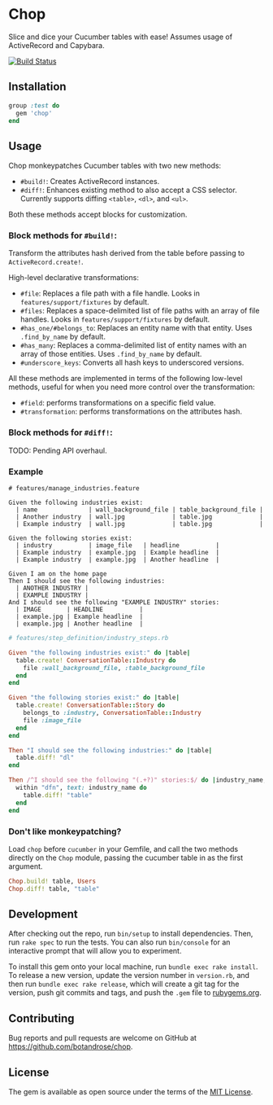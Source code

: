 # Chop

Slice and dice your Cucumber tables with ease! Assumes usage of ActiveRecord and Capybara.

[![Build Status](https://travis-ci.org/botandrose/chop.svg?branch=master)](https://travis-ci.org/botandrose/chop)

## Installation

```ruby
group :test do
  gem 'chop'
end
```

## Usage

Chop monkeypatches Cucumber tables with two new methods:

* `#build!`: Creates ActiveRecord instances.
* `#diff!`: Enhances existing method to also accept a CSS selector. Currently supports diffing `<table>`, `<dl>`, and `<ul>`.

Both these methods accept blocks for customization.

### Block methods for `#build!`:

Transform the attributes hash derived from the table before passing to `ActiveRecord.create!`.

High-level declarative transformations:

* `#file`: Replaces a file path with a file handle. Looks in `features/support/fixtures` by default.
* `#files`: Replaces a space-delimited list of file paths with an array of file handles. Looks in `features/support/fixtures` by default.
* `#has_one/#belongs_to`: Replaces an entity name with that entity. Uses `.find_by_name` by default.
* `#has_many`: Replaces a comma-delimited list of entity names with an array of those entities. Uses `.find_by_name` by default.
* `#underscore_keys`: Converts all hash keys to underscored versions.

All these methods are implemented in terms of the following low-level methods, useful for when you need more control over the transformation:
* `#field`: performs transformations on a specific field value.
* `#transformation`: performs transformations on the attributes hash.

### Block methods for `#diff!`:

TODO: Pending API overhaul. 

### Example

```gherkin
# features/manage_industries.feature

Given the following industries exist:
  | name              | wall_background_file | table_background_file |
  | Another industry  | wall.jpg             | table.jpg             |
  | Example industry  | wall.jpg             | table.jpg             |

Given the following stories exist:
  | industry          | image_file   | headline          |
  | Example industry  | example.jpg  | Example headline  |
  | Example industry  | example.jpg  | Another headline  |

Given I am on the home page
Then I should see the following industries:
  | ANOTHER INDUSTRY |
  | EXAMPLE INDUSTRY |
And I should see the following "EXAMPLE INDUSTRY" stories:
  | IMAGE       | HEADLINE          |
  | example.jpg | Example headline  |
  | example.jpg | Another headline  |
```

```ruby
# features/step_definition/industry_steps.rb

Given "the following industries exist:" do |table|
  table.create! ConversationTable::Industry do
    file :wall_background_file, :table_background_file
  end
end

Given "the following stories exist:" do |table|
  table.create! ConversationTable::Story do
    belongs_to :industry, ConversationTable::Industry
    file :image_file
  end
end

Then "I should see the following industries:" do |table|
  table.diff! "dl"
end

Then /^I should see the following "(.+?)" stories:$/ do |industry_name, table|
  within "dfn", text: industry_name do
    table.diff! "table"
  end
end
```

### Don't like monkeypatching?

Load `chop` before `cucumber` in your Gemfile, and call the two methods directly on the `Chop` module, passing the cucumber table in as the first argument.

```ruby
Chop.build! table, Users
Chop.diff! table, "table"
```

## Development

After checking out the repo, run `bin/setup` to install dependencies. Then, run `rake spec` to run the tests. You can also run `bin/console` for an interactive prompt that will allow you to experiment.

To install this gem onto your local machine, run `bundle exec rake install`. To release a new version, update the version number in `version.rb`, and then run `bundle exec rake release`, which will create a git tag for the version, push git commits and tags, and push the `.gem` file to [rubygems.org](https://rubygems.org).

## Contributing

Bug reports and pull requests are welcome on GitHub at https://github.com/botandrose/chop.

## License

The gem is available as open source under the terms of the [MIT License](http://opensource.org/licenses/MIT).

